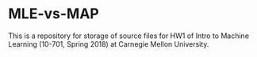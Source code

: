 # MLE-vs-MAP
This is a repository for storage of source files for HW1 of Intro to Machine Learning (10-701, Spring 2018) at Carnegie Mellon University.
